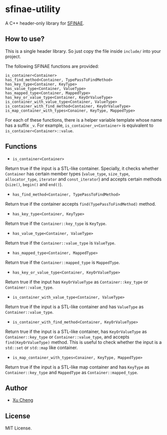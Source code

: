 # sfinae-utility

A C++ header-only library for [SFINAE](http://en.cppreference.com/w/cpp/language/sfinae).

## How to use?

This is a single header library. So just copy the file inside `include/` into your project.

The following SFINAE functions are provided:
```
is_container<Container>
has_find_method<Container, TypePassToFindMethod>
has_key_type<Container, KeyType>
has_value_type<Container, ValueType>
has_mapped_type<Container, MappedType>
has_key_or_value_type<Container, KeyOrValueType>
is_container_with_value_type<Container, ValueType>
is_container_with_find_method<Container, KeyOrValueType>
is_map_container_with_types<Conainer, KeyType, MappedType>
```

For each of these functions, there is a helper variable template whose name has a suffix `_v`. For example, `is_container_v<Container>` is equivalent to `is_container<Container>::value`.

## Functions

* `is_container<Container>`

Return true if the input is a STL-like container. Specially, it checks whether `Container` has certain member types (`value_type`, `size_type`, `allocator_type`, `iterator` and `const_iterator`) and accepts certain methods (`size()`, `begin()` and `end()`).

* `has_find_method<Container, TypePassToFindMethod>`

Return true if the container accepts `find(TypePassToFindMethod)` method.

* `has_key_type<Container, KeyType>`

Return true if the `Container::key_type` is `KeyType`.

* `has_value_type<Container, ValueType>`

Return true if the `Container::value_type` is `ValueType`.

* `has_mapped_type<Container, MappedType>`

Return true if the `Container::mapped_type` is `MappedType`.

* `has_key_or_value_type<Container, KeyOrValueType>`

Return true if the input has `KeyOrValueType` as `Container::key_type` or `Container::value_type`.

* `is_container_with_value_type<Container, ValueType>`

Return true if the input is a STL-like container and has `ValueType` as `Container::value_type`.

* `is_container_with_find_method<Container, KeyOrValueType>`

Return true if the input is a STL-like container, has `KeyOrValueType` as `Container::key_type` or `Container::value_type`, and accepts `find(KeyOrValueType)` method. This is useful to check whether the input is a `std::set` or `std::map` like container.

* `is_map_container_with_types<Conainer, KeyType, MappedType>`

Return true if the input is a STL-like map container and has `KeyType` as `Container::key_type` and `MappedType` as `Container::mapped_type`.

## Author

* [Xu Cheng](https://xuc.me)

## License

MIT License.

